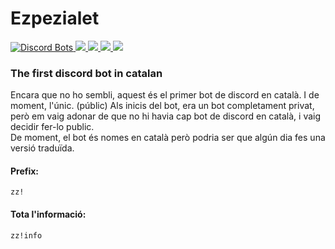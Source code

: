 # Ezpezialet

[![Discord Bots](https://top.gg/api/widget/status/553883586210562060.svg?noavatar=true) ![](https://top.gg/api/widget/lib/553883586210562060.svg?noavatar=true) ![](https://top.gg/api/widget/servers/553883586210562060.svg?noavatar=true) ![](https://top.gg/api/widget/owner/553883586210562060.svg?noavatar=true)  ![](https://top.gg/api/widget/upvotes/553883586210562060.svg?noavatar=true)](https://top.gg/bot/553883586210562060)

### The first discord bot in catalan
Encara que no ho sembli, aquest &eacute;s el primer bot de discord en catal&agrave;. I de moment, l'&uacute;nic. (públic)
Als inicis del bot, era un bot completament privat, per&ograve; em vaig adonar de que no hi havia cap bot de discord en catal&agrave;, i vaig decidir fer-lo public.<br />De moment, el bot &eacute;s nomes en catal&agrave; per&ograve; podria ser que alg&uacute;n dia fes una versi&oacute; tradu&iuml;da.


<h4>Prefix:</h4>
<p><code>zz!</code></p>

<h4>Tota l'informació:</h4>
<p><code>zz!info</code></p>
